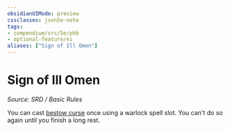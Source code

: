 ```yaml
---
obsidianUIMode: preview
cssclasses: json5e-note
tags:
- compendium/src/5e/phb
- optional-feature/ei
aliases: ["Sign of Ill Omen"]
---
```

# Sign of Ill Omen
*Source: SRD / Basic Rules* 

You can cast [bestow curse](compendium/spells/bestow-curse.md) once using a warlock spell slot. You can't do so again until you finish a long rest.